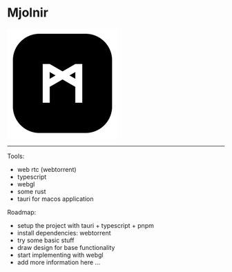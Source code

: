 # Mjolnir

![App Icon](/src-tauri/icons/256x256.png)

---

Tools:
- web rtc (webtorrent)
- typescript
- webgl
- some rust
- tauri for macos application

Roadmap:
- setup the project with tauri + typescript + pnpm
- install dependencies: webtorrent
- try some basic stuff
- draw design for base functionality
- start implementing with webgl
- add more information here ...
